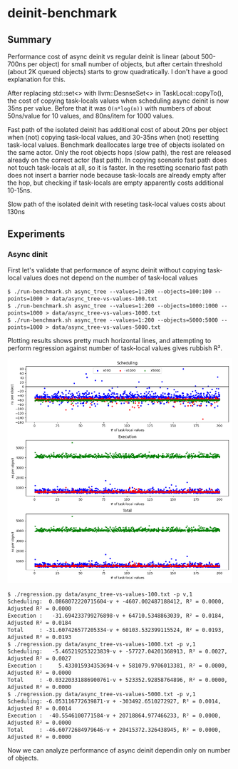 # deinit-benchmark

## Summary

Performance cost of async deinit vs regular deinit is linear (about 500-700ns per object) for small number of objects, but after certain threshold (about 2K queued objects) starts to grow quadratically. I don't have a good explanation for this.

After replacing std::set<> with llvm::DesnseSet<> in TaskLocal::copyTo(), the cost of copying task-locals values when scheduling async deinit is now 35ns per value. Before that it was `O(n*log(n))` with numbers of about 50ns/value for 10 values, and 80ns/item for 1000 values.

Fast path of the isolated deinit has additional cost of about 20ns per object when (not) copying task-local values, and 30-35ns when (not) resetting task-local values. Benchmark deallocates large tree of objects isolated on the same actor. Only the root objects hops (slow path), the rest are released already on the correct actor (fast path). In copying scenario fast path does not touch task-locals at all, so it is faster. In the resetting scenario fast path does not insert a barrier node because task-locals are already empty after the hop, but checking if task-locals are empty apparently costs additional 10-15ns.

Slow path of the isolated deinit with reseting task-local values costs about 130ns


## Experiments

### Async dinit

First let's validate that performance of async deinit without copying task-local values does not depend on the number of task-local values

```shell
$ ./run-benchmark.sh async_tree --values=1:200 --objects=100:100 --points=1000 > data/async_tree-vs-values-100.txt 
$ ./run-benchmark.sh async_tree --values=1:200 --objects=1000:1000 --points=1000 > data/async_tree-vs-values-1000.txt
$ ./run-benchmark.sh async_tree --values=1:200 --objects=5000:5000 --points=1000 > data/async_tree-vs-values-5000.txt
```

Plotting results shows pretty much horizontal lines, and attempting to perform regression against number of task-local values gives rubbish R².

![async deinit vs inline deinit](img/async-tree-vs-values.png)

```shell
$ ./regression.py data/async_tree-vs-values-100.txt -p v,1 
Scheduling:  0.0868072220715604⋅v + -4607.002487188412, R² = 0.0000, Adjusted R² = 0.0000
Execution :   -31.694233799276898⋅v + 64710.5348863039, R² = 0.0184, Adjusted R² = 0.0184
Total     : -31.607426577205334⋅v + 60103.532399115524, R² = 0.0193, Adjusted R² = 0.0193
$ ./regression.py data/async_tree-vs-values-1000.txt -p v,1
Scheduling:   -5.465219253223839⋅v + -57727.04201368913, R² = 0.0027, Adjusted R² = 0.0027
Execution :     5.433015934353694⋅v + 581079.9706013381, R² = 0.0000, Adjusted R² = 0.0000
Total     : -0.03220331886900761⋅v + 523352.92858764896, R² = 0.0000, Adjusted R² = 0.0000
$ ./regression.py data/async_tree-vs-values-5000.txt -p v,1
Scheduling: -6.053116772639871⋅v + -303492.6510272927, R² = 0.0014, Adjusted R² = 0.0014
Execution :  -40.5546100771584⋅v + 20718864.977466233, R² = 0.0000, Adjusted R² = 0.0000
Total     : -46.60772684979646⋅v + 20415372.326438945, R² = 0.0000, Adjusted R² = 0.0000
```

Now we can analyze performance of async deinit dependin only on number of objects.
